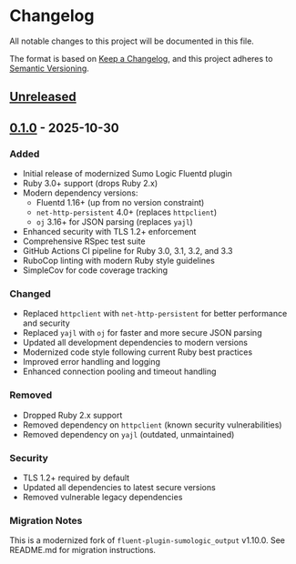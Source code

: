 # Changelog

All notable changes to this project will be documented in this file.

The format is based on [Keep a Changelog](https://keepachangelog.com/en/1.0.0/),
and this project adheres to [Semantic Versioning](https://semver.org/spec/v2.0.0.html).

## [Unreleased]

## [0.1.0] - 2025-10-30

### Added
- Initial release of modernized Sumo Logic Fluentd plugin
- Ruby 3.0+ support (drops Ruby 2.x)
- Modern dependency versions:
  - Fluentd 1.16+ (up from no version constraint)
  - `net-http-persistent` 4.0+ (replaces `httpclient`)
  - `oj` 3.16+ for JSON parsing (replaces `yajl`)
- Enhanced security with TLS 1.2+ enforcement
- Comprehensive RSpec test suite
- GitHub Actions CI pipeline for Ruby 3.0, 3.1, 3.2, and 3.3
- RuboCop linting with modern Ruby style guidelines
- SimpleCov for code coverage tracking

### Changed
- Replaced `httpclient` with `net-http-persistent` for better performance and security
- Replaced `yajl` with `oj` for faster and more secure JSON parsing
- Updated all development dependencies to modern versions
- Modernized code style following current Ruby best practices
- Improved error handling and logging
- Enhanced connection pooling and timeout handling

### Removed
- Dropped Ruby 2.x support
- Removed dependency on `httpclient` (known security vulnerabilities)
- Removed dependency on `yajl` (outdated, unmaintained)

### Security
- TLS 1.2+ required by default
- Updated all dependencies to latest secure versions
- Removed vulnerable legacy dependencies

### Migration Notes
This is a modernized fork of `fluent-plugin-sumologic_output` v1.10.0. See README.md for migration instructions.

[unreleased]: https://github.com/gnanirahulnutakki/fluent-plugin-sumologic-radiant/compare/v0.1.0...HEAD
[0.1.0]: https://github.com/gnanirahulnutakki/fluent-plugin-sumologic-radiant/releases/tag/v0.1.0
